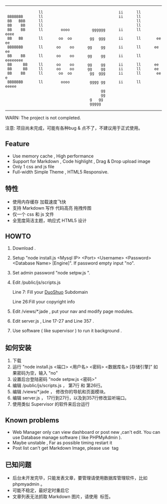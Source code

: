  --------------------------------------------------------------------------
                   ll                                  ii      ll              
     BBBBBBB       ll                                  ii      ll              
     BB   BBB      ll                                          ll              
     BB    BB      ll                                          ll              
     BB    BB      ll        oooo          gggggg      ii      ll        eeee  
     BB   BB       ll       oo  oo        gg  ggg      ii      ll       ee   ee
     BBBBBBB       ll      oo    oo      gg    gg      ii      ll      ee    ee
     BB    BB      ll      oo    oo      gg    gg      ii      ll      eeeeeeee
     BB     BB     ll      oo    oo      gg    gg      ii      ll      ee      
     BB     BB     ll      oo    oo      gg    gg      ii      ll      ee      
     BB    BB      ll       oo  oo        gg  ggg      ii      ll       ee   e 
     BBBBBBB       ll        oooo         gggg gg      ii      ll        eeeee 
                                               gg                              
                                               gg                              
                                          g   gg                               
                                          ggggg      
--------------------------------------------------------------------------

WARN: The project is not completed.

注意: 项目尚未完成，可能有各种bug & 点不了，不建议用于正式使用。

## 	Feature

* Use memory cache , High performance
* Support for Markdown , Code highlight , Drag & Drop upload image
* Only 1 css and js file
* Full-width Simple Theme , HTML5 Responsive.

## 特性

* 使用内存缓存 加载速度飞快
* 支持 Markdown 写作 代码高亮 拖拽传图
* 仅一个 css 和 js 文件
* 全宽度简洁主题，响应式 HTML5 设计

##  HOWTO

1. Download . 
2. Setup "node install.js \<Mysql IP\> \<Port\> \<Username\> \<Password\> \<Database Name\> [Engine]". If password empty input "no".
3. Set admin password "node setpw.js <Your Password>".
4. Edit /public/js/scripts.js
 
   Line 7: Fill your [DuoShuo](http://duoshuo.com) Subdomain

   Line 26:Fill your copyright info  
5. Edit /views/*.jade , put your nav and modify page modules.
6. Edit server.js , Line 17-27 and Line 357 .
7. Use software ( like supervisor ) to run it background .
   
## 如何安装

1. 下载
2. 运行 "node install.js <Mysql IP> <端口> <用户名> <密码> <数据库名> [存储引擎]" 如果密码为空，输入 "no"
3. 设置后台登陆密码 "node setpw.js <密码>"
4. 编辑 /public/js/scripts.js ， 第7行 和 第26行。
5. 编辑 /views/*.jade ， 修改你的导航和页面模块。
6. 编辑 server.js ， 17行到27行，以及到357行修改监听端口。
7. 使用类似 Supervisor 的软件来后台运行


## Known problems

* Web Manager only can view dashboard or post new ,can't edit. You can use Database manage software ( like PHPMyAdmin ).
* Maybe unstable , Far as possible timing restart it 
* Post list can't get Markdown Image, please use <img> tag

## 已知问题

* 后台未开发完毕，只能发表文章，要管理请使用数据库管理软件，比如phpmyadmin 。
* 可能不稳定，最好定时重启它
* 文章列表无法抓取 Markdown 图片，请使用 <img> 标签。
